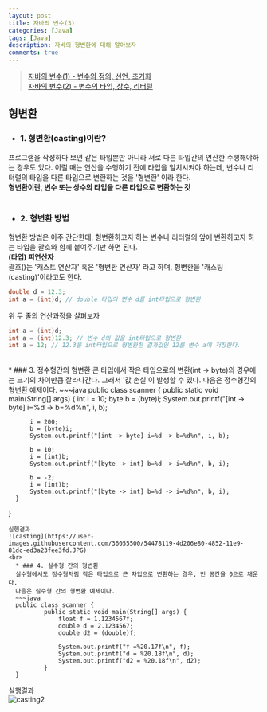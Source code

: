 ```yaml
---
layout: post
title: 자바의 변수(3)
categories: [Java]
tags: [Java]
description: 자바의 형변환에 대해 알아보자
comments: true
---
```


> [자바의 변수(1) - 변수의 정의, 선언, 초기화](https://keencho.github.io/java/2019/03/13/Java-%EB%B3%80%EC%88%981.html)  
> [자바의 변수(2) - 변수의 타입, 상수, 리터럴](https://keencho.github.io/java/2019/03/13/Java-%EB%B3%80%EC%88%982.html)  

## 형변환  
  * ### 1. 형변환(casting)이란?  
  프로그램을 작성하다 보면 같은 타입뿐만 아니라 서로 다른 타입간의 연산한 수행해야하는 경우도 있다. 이럴 때는 연산을 수행하기 전에 타입을 일치시켜야 하는데, 변수나 리터럴의 타입을 다른 타입으로 변환하는 것을 '형변환' 이라 한다.  
  **형변환이란, 변수 또는 상수의 타입을 다른 타입으로 변환하는 것**  
  <br>
  * ### 2. 형변환 방법  
  형변환 방법은 아주 간단한데, 형변환하고자 하는 변수나 리터럴의 앞에 변환하고자 하는 타입을 괄호와 함께 붙여주기만 하면 된다.  
  **(타입) 피연산자**  
  괄호()는 '캐스트 연산자' 혹은 '형변환 연산자' 라고 하며, 형변환을 '캐스팅(casting)'이라고도 한다.  
  ~~~java
  double d = 12.3;
  int a = (int)d; // double 타입의 변수 d를 int타입으로 형변환
  ~~~  
  위 두 줄의 연산과정을 살펴보자  
  ~~~java
  int a = (int)d;
  int a = (int)12.3; // 변수 d의 값을 int타입으로 형변환
  int a = 12; // 12.3을 int타입으로 형변환한 결과값인 12를 변수 a에 저장한다.
  ~~~  
  <br>
  * ### 3. 정수형간의 형변환  
  큰 타입에서 작은 타입으로의 변환(int -> byte)의 경우에는 크기의 차이만큼 잘라나간다. 그래서 '값 손실'이 발생할 수 있다.  
  다음은 정수형간의 형변환 예제이다.  
  ~~~java
  public class scanner {
      public static void main(String[] args) {
		  int i = 10;
          byte b = (byte)i;
          System.out.printf("[int -> byte] i=%d -> b=%d%n", i, b);
		  
          i = 200;
          b = (byte)i;
          System.out.printf("[int -> byte] i=%d -> b=%d%n", i, b);
		  
          b = 10;
          i = (int)b;
          System.out.printf("[byte -> int] b=%d -> i=%d%n", b, i);
		  
          b = -2;
          i = (int)b;
          System.out.printf("[byte -> int] b=%d -> i=%d%n", b, i);
      }
}
~~~  
실행결과  
![casting](https://user-images.githubusercontent.com/36055500/54478119-4d206e80-4852-11e9-81dc-ed3a23fee3fd.JPG)  
<br>
  * ### 4. 실수형 간의 형변환  
  실수형에서도 정수형처럼 작은 타입으로 큰 차입으로 변환하는 경우, 빈 공간을 0으로 채운다.  
  다음은 실수형 간의 형변환 예제이다.  
  ~~~java
  public class scanner {
          public static void main(String[] args) {
              float f = 1.1234567f;
              double d = 2.1234567;
              double d2 = (double)f;
		  
              System.out.printf("f =%20.17f\n", f);
              System.out.printf("d = %20.18f\n", d);
              System.out.printf("d2 = %20.18f\n", d2);
          }
  }
~~~  
실행결과  
![casting2](https://user-images.githubusercontent.com/36055500/54478313-09c6ff80-4854-11e9-8b5a-e768498b5e08.JPG)  

